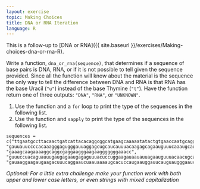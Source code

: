 ```yaml
---
layout: exercise
topic: Making Choices
title: DNA or RNA Iteration
language: R
---
```


This is a follow-up to [DNA or RNA]({{ site.baseurl }}/exercises/Making-choices-dna-or-rna-R).

Write a function, `dna_or_rna(sequence)`, that determines if a sequence
of base pairs is DNA, RNA, or if it is not possible to tell given the
sequence provided. Since all the function will know about the material is the
sequence the only way to tell the difference between DNA and RNA is that
RNA has the base Uracil (`"u"`) instead of the base Thymine (`"t"`). Have the
function return one of three outputs: `"DNA"`, `"RNA"`, or `"UNKNOWN"`.

1. Use the function and a `for` loop to print the type of the sequences in the
following list.
2. Use the function and `sapply` to print the type of the sequences in the
following list.

```
sequences = c("ttgaatgccttacaactgatcattacacaggcggcatgaagcaaaaatatactgtgaaccaatgcaggcg", "gauuauuccccacaaagggagugggauuaggagcugcaucauuuacaagagcagaauguuucaaaugcau", "gaaagcaagaaaaggcaggcgaggaagggaagaagggggggaaacc", "guuuccuacaguauuugaugagaaugagaguuuacuccuggaagauaauauuagaauguuuacaacugcaccugaucagguggauaaggaagaugaagacu", "gauaaggaagaugaagacuuucaggaaucuaauaaaaugcacuccaugaauggauucauguaugggaaucagccggguc")
```

*Optional: For a little extra challenge make your function work with both upper
and lower case letters, or even strings with mixed capitalization*
